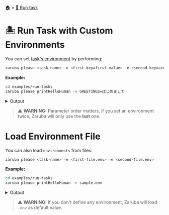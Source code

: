 <!--startTocHeader-->
[🏠](../README.md) > [🏃 Run task](README.md)
# 🏝️ Run Task with Custom Environments
<!--endTocHeader-->

You can set [task's environment](../core-concepts/task/task-envs/README.md) by performing:

```bash
zaruba please <task-name> -e <first-key=first-value> -e <second-key=second-value>
```

__Example:__

<!--startCode-->
```bash
cd examples/run-tasks
zaruba please printHelloHuman -e GREETINGS=はじめまして
```
 
<details>
<summary>Output</summary>
 
```````
Job Starting...
 Elapsed Time: 862ns
 Current Time: 18:06:19
  Run  'printHelloHuman' command on /home/gofrendi/zaruba/docs/examples/run-tasks
   printHelloHuman       18:06:19.307 はじめまして human
  Successfully running  'printHelloHuman' command
  Job Running...
 Elapsed Time: 101.899036ms
 Current Time: 18:06:19
  
  Job Complete!!! 
  Terminating
  Job Ended...
 Elapsed Time: 212.707241ms
 Current Time: 18:06:19
zaruba please printHelloHuman -e 'GREETINGS=はじめまして'
```````
</details>
<!--endCode-->


> ⚠️ __WARNING:__ Parameter order matters, if you set an environment twice, Zaruba will only use the __last__ one.

# Load Environment File

You can also load `environments` from files:

```bash
zaruba please <task-name> -e <first-file.env> -e <second-file.env>
```

__Example:__

<!--startCode-->
```bash
cd examples/run-tasks
zaruba please printHelloHuman -e sample.env
```
 
<details>
<summary>Output</summary>
 
```````
Job Starting...
 Elapsed Time: 1.786µs
 Current Time: 18:06:19
  Run  'printHelloHuman' command on /home/gofrendi/zaruba/docs/examples/run-tasks
   printHelloHuman       18:06:19.687 Hola human
  Successfully running  'printHelloHuman' command
  Job Running...
 Elapsed Time: 102.264261ms
 Current Time: 18:06:19
  
  Job Complete!!! 
  Terminating
  Job Ended...
 Elapsed Time: 212.428323ms
 Current Time: 18:06:19
zaruba please printHelloHuman -e 'sample.env'
```````
</details>
<!--endCode-->

>  ⚠️ __WARNING:__  If you don't define any environment, Zaruba will load `.env` as default value.

<!--startTocSubTopic-->
<!--endTocSubTopic-->